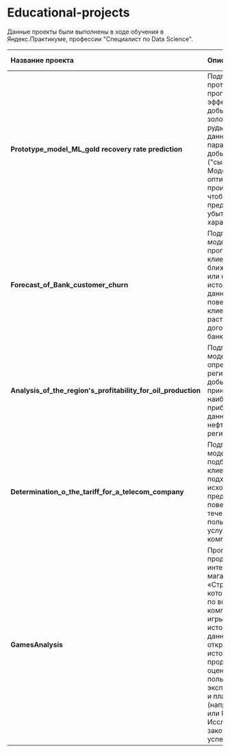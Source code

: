 # Educational-projects
Данные проекты были выполнены в ходе обучения в Яндекс.Практикуме, профессии  "Специалист по Data Science".

| Название проекта | Описание | Используемые библиотеки | 
| :---------------------- | :---------------------- | :---------------------- |
|**Prototype_model_ML_gold recovery rate prediction**| Подготовка прототипа модели, прогнозирующей эффективность добычи золота из золотосодержащей руды. Использова данные с параметрами добычи и очистки ("сырые" данные). Модель поможет оптимизировать производство, чтобы не запускать предприятие с убыточными характеристиками.|pandas, numpy, matplotlib, sklearn, scipy, seaborn 
|**Forecast_of_Bank_customer_churn**| Подготовка модели для прогноза, уйдёт клиент из банка в ближайшее время или нет. Анализ исторические данные о поведении клиентов и расторжении договоров с банком.|pandas, numpy, matplotlib, sklearn, scipy
|**Analysis_of_the_region's_profitability_for_oil_production**| Подготовка модели для определения региона, где добыча нефти принесёт наибольшую прибыль. Анализ данных о пробах нефти в трёх регионах.|pandas, numpy, matplotlib, sklearn, scipy
|**Determination_o_the_tariff_for_a_telecom_company**|Подготовка модели, которая подберет для клиента подходящий тариф, исходя из его предпочтений и поведения в течения времени пользования услугами компании.|pandas, numpy, matplotlib, sklearn, scipy, plotly
|**GamesAnalysis**| Прогнозирование продаж в интернет-магазине «Стримчик», который продаёт по всему миру компьютерные игры. Изучены исторические данные из открытых источников о продажах игр, оценки пользователей и экспертов, жанры и платформы (например, Xbox или PlayStation). Исследованы закономерности успешности игр. |pandas, numpy, matplotlib, sklearn, scipy, plotly 
